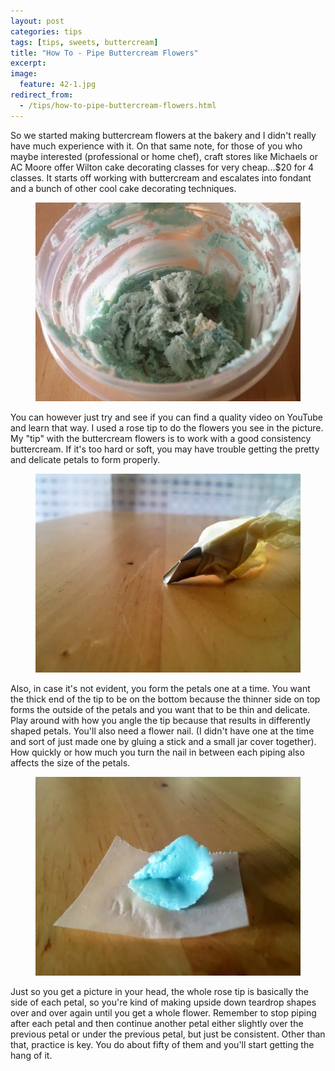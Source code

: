 ```yaml
---
layout: post
categories: tips
tags: [tips, sweets, buttercream]
title: "How To - Pipe Buttercream Flowers"
excerpt: 
image:
  feature: 42-1.jpg
redirect_from: 
  - /tips/how-to-pipe-buttercream-flowers.html
---
```


So we started making buttercream flowers at the bakery and I didn't really have much experience with it.  On that same note, for those of you who maybe interested (professional or home chef), craft stores like Michaels or AC Moore offer Wilton cake decorating classes for very cheap...$20 for 4 classes.  It starts off working with buttercream and escalates into fondant and a bunch of other cool cake decorating techniques.

<figure> <img src='/images/42-2.jpg'> </figure>

You can however just try and see if you can find a quality video on YouTube and learn that way.  I used a rose tip to do the flowers you see in the picture.  My "tip" with the buttercream flowers is to work with a good consistency buttercream.  If it's too hard or soft, you may have trouble getting the pretty and delicate petals to form properly.

<figure> <img src='/images/42-3.jpg'> </figure>

Also, in case it's not evident, you form the petals one at a time.  You want the thick end of the tip to be on the bottom because the thinner side on top forms the outside of the petals and you want that to be thin and delicate.  Play around with how you angle the tip because that results in differently shaped petals. You'll also need a flower nail. (I didn't have one at the time and sort of just made one by gluing a stick and a small jar cover together).  How quickly or how much you turn the nail in between each piping also affects the size of the petals.  

<figure> <img src='/images/42-4.jpg'> </figure>

Just so you get a picture in your head, the whole rose tip is basically the side of each petal, so you're kind of making upside down teardrop shapes over and over again until you get a whole flower.  Remember to stop piping after each petal and then continue another petal either slightly over the previous petal or under the previous petal, but just be consistent.  Other than that, practice is key.  You do about fifty of them and you'll start getting the hang of it.